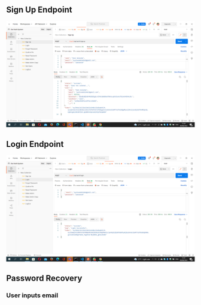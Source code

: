 ## Sign Up Endpoint

<img src="src/images/Screenshot%20(346).png" >

## Login Endpoint

<img src="src/images/Screenshot%20(347).png" >

## Password Recovery

### User inputs email
